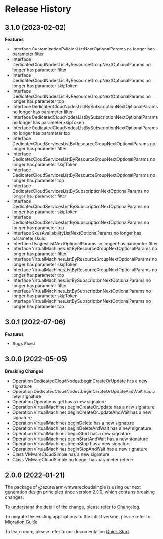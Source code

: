 # Release History
    
## 3.1.0 (2023-02-02)
    
**Features**

  - Interface CustomizationPoliciesListNextOptionalParams no longer has parameter filter
  - Interface DedicatedCloudNodesListByResourceGroupNextOptionalParams no longer has parameter filter
  - Interface DedicatedCloudNodesListByResourceGroupNextOptionalParams no longer has parameter skipToken
  - Interface DedicatedCloudNodesListByResourceGroupNextOptionalParams no longer has parameter top
  - Interface DedicatedCloudNodesListBySubscriptionNextOptionalParams no longer has parameter filter
  - Interface DedicatedCloudNodesListBySubscriptionNextOptionalParams no longer has parameter skipToken
  - Interface DedicatedCloudNodesListBySubscriptionNextOptionalParams no longer has parameter top
  - Interface DedicatedCloudServicesListByResourceGroupNextOptionalParams no longer has parameter filter
  - Interface DedicatedCloudServicesListByResourceGroupNextOptionalParams no longer has parameter skipToken
  - Interface DedicatedCloudServicesListByResourceGroupNextOptionalParams no longer has parameter top
  - Interface DedicatedCloudServicesListBySubscriptionNextOptionalParams no longer has parameter filter
  - Interface DedicatedCloudServicesListBySubscriptionNextOptionalParams no longer has parameter skipToken
  - Interface DedicatedCloudServicesListBySubscriptionNextOptionalParams no longer has parameter top
  - Interface SkusAvailabilityListNextOptionalParams no longer has parameter skuId
  - Interface UsagesListNextOptionalParams no longer has parameter filter
  - Interface VirtualMachinesListByResourceGroupNextOptionalParams no longer has parameter filter
  - Interface VirtualMachinesListByResourceGroupNextOptionalParams no longer has parameter skipToken
  - Interface VirtualMachinesListByResourceGroupNextOptionalParams no longer has parameter top
  - Interface VirtualMachinesListBySubscriptionNextOptionalParams no longer has parameter filter
  - Interface VirtualMachinesListBySubscriptionNextOptionalParams no longer has parameter skipToken
  - Interface VirtualMachinesListBySubscriptionNextOptionalParams no longer has parameter top
    
    
## 3.0.1 (2022-07-06)
    
**Features**

  - Bugs Fixed

    
    
## 3.0.0 (2022-05-05)
    
**Breaking Changes**

  - Operation DedicatedCloudNodes.beginCreateOrUpdate has a new signature
  - Operation DedicatedCloudNodes.beginCreateOrUpdateAndWait has a new signature
  - Operation Operations.get has a new signature
  - Operation VirtualMachines.beginCreateOrUpdate has a new signature
  - Operation VirtualMachines.beginCreateOrUpdateAndWait has a new signature
  - Operation VirtualMachines.beginDelete has a new signature
  - Operation VirtualMachines.beginDeleteAndWait has a new signature
  - Operation VirtualMachines.beginStart has a new signature
  - Operation VirtualMachines.beginStartAndWait has a new signature
  - Operation VirtualMachines.beginStop has a new signature
  - Operation VirtualMachines.beginStopAndWait has a new signature
  - Class VMwareCloudSimple has a new signature
  - Class VMwareCloudSimple no longer has parameter referer
    
    
## 2.0.0 (2022-01-21)

The package of @azure/arm-vmwarecloudsimple is using our next generation design principles since version 2.0.0, which contains breaking changes.

To understand the detail of the change, please refer to [Changelog](https://aka.ms/js-track2-changelog).

To migrate the existing applications to the latest version, please refer to [Migration Guide](https://aka.ms/js-track2-migration-guide).

To learn more, please refer to our documentation [Quick Start](https://aka.ms/js-track2-quickstart).
